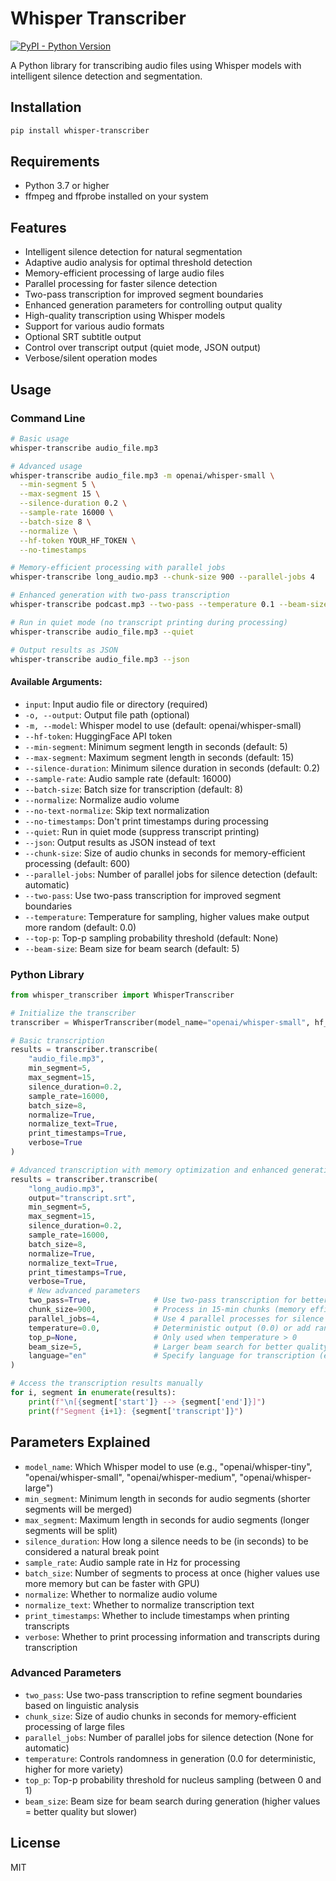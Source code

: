 # Whisper Transcriber

[![PyPI - Python Version](https://img.shields.io/pypi/pyversions/whisper-transcriber?logo=python&logoColor=white)](https://pypi.org/project/whisper-transcriber/)

A Python library for transcribing audio files using Whisper models with intelligent silence detection and segmentation.

## Installation

```bash
pip install whisper-transcriber
```

## Requirements

- Python 3.7 or higher
- ffmpeg and ffprobe installed on your system

## Features

- Intelligent silence detection for natural segmentation
- Adaptive audio analysis for optimal threshold detection
- Memory-efficient processing of large audio files
- Parallel processing for faster silence detection
- Two-pass transcription for improved segment boundaries
- Enhanced generation parameters for controlling output quality
- High-quality transcription using Whisper models
- Support for various audio formats
- Optional SRT subtitle output
- Control over transcript output (quiet mode, JSON output)
- Verbose/silent operation modes

## Usage

### Command Line

```bash
# Basic usage
whisper-transcribe audio_file.mp3

# Advanced usage
whisper-transcribe audio_file.mp3 -m openai/whisper-small \
  --min-segment 5 \
  --max-segment 15 \
  --silence-duration 0.2 \
  --sample-rate 16000 \
  --batch-size 8 \
  --normalize \
  --hf-token YOUR_HF_TOKEN \
  --no-timestamps

# Memory-efficient processing with parallel jobs
whisper-transcribe long_audio.mp3 --chunk-size 900 --parallel-jobs 4

# Enhanced generation with two-pass transcription
whisper-transcribe podcast.mp3 --two-pass --temperature 0.1 --beam-size 8

# Run in quiet mode (no transcript printing during processing)
whisper-transcribe audio_file.mp3 --quiet

# Output results as JSON
whisper-transcribe audio_file.mp3 --json
```

#### Available Arguments:

- `input`: Input audio file or directory (required)
- `-o, --output`: Output file path (optional)
- `-m, --model`: Whisper model to use (default: openai/whisper-small)
- `--hf-token`: HuggingFace API token
- `--min-segment`: Minimum segment length in seconds (default: 5)
- `--max-segment`: Maximum segment length in seconds (default: 15)
- `--silence-duration`: Minimum silence duration in seconds (default: 0.2)
- `--sample-rate`: Audio sample rate (default: 16000)
- `--batch-size`: Batch size for transcription (default: 8)
- `--normalize`: Normalize audio volume
- `--no-text-normalize`: Skip text normalization
- `--no-timestamps`: Don't print timestamps during processing
- `--quiet`: Run in quiet mode (suppress transcript printing)
- `--json`: Output results as JSON instead of text
- `--chunk-size`: Size of audio chunks in seconds for memory-efficient processing (default: 600)
- `--parallel-jobs`: Number of parallel jobs for silence detection (default: automatic)
- `--two-pass`: Use two-pass transcription for improved segment boundaries
- `--temperature`: Temperature for sampling, higher values make output more random (default: 0.0)
- `--top-p`: Top-p sampling probability threshold (default: None)
- `--beam-size`: Beam size for beam search (default: 5)

### Python Library

```python
from whisper_transcriber import WhisperTranscriber

# Initialize the transcriber
transcriber = WhisperTranscriber(model_name="openai/whisper-small", hf_token="YOUR_HF_TOKEN")

# Basic transcription
results = transcriber.transcribe(
    "audio_file.mp3",
    min_segment=5,
    max_segment=15,
    silence_duration=0.2,
    sample_rate=16000,
    batch_size=8,
    normalize=True,
    normalize_text=True,
    print_timestamps=True,
    verbose=True
)

# Advanced transcription with memory optimization and enhanced generation
results = transcriber.transcribe(
    "long_audio.mp3",
    output="transcript.srt",
    min_segment=5,
    max_segment=15,
    silence_duration=0.2,
    sample_rate=16000,
    batch_size=8,
    normalize=True,
    normalize_text=True,
    print_timestamps=True,
    verbose=True,
    # New advanced parameters
    two_pass=True,              # Use two-pass transcription for better segments
    chunk_size=900,             # Process in 15-min chunks (memory efficient)
    parallel_jobs=4,            # Use 4 parallel processes for silence detection
    temperature=0.0,            # Deterministic output (0.0) or add randomness (>0.0)
    top_p=None,                 # Only used when temperature > 0
    beam_size=5,                # Larger beam search for better quality
    language="en"               # Specify language for transcription (e.g., "en" for English)
)

# Access the transcription results manually
for i, segment in enumerate(results):
    print(f"\n[{segment['start']} --> {segment['end']}]")
    print(f"Segment {i+1}: {segment['transcript']}")
```

## Parameters Explained

- `model_name`: Which Whisper model to use (e.g., "openai/whisper-tiny", "openai/whisper-small", "openai/whisper-medium", "openai/whisper-large")
- `min_segment`: Minimum length in seconds for audio segments (shorter segments will be merged)
- `max_segment`: Maximum length in seconds for audio segments (longer segments will be split)
- `silence_duration`: How long a silence needs to be (in seconds) to be considered a natural break point
- `sample_rate`: Audio sample rate in Hz for processing
- `batch_size`: Number of segments to process at once (higher values use more memory but can be faster with GPU)
- `normalize`: Whether to normalize audio volume
- `normalize_text`: Whether to normalize transcription text
- `print_timestamps`: Whether to include timestamps when printing transcripts
- `verbose`: Whether to print processing information and transcripts during transcription

### Advanced Parameters

- `two_pass`: Use two-pass transcription to refine segment boundaries based on linguistic analysis
- `chunk_size`: Size of audio chunks in seconds for memory-efficient processing of large files
- `parallel_jobs`: Number of parallel jobs for silence detection (None for automatic)
- `temperature`: Controls randomness in generation (0.0 for deterministic, higher for more variety)
- `top_p`: Top-p probability threshold for nucleus sampling (between 0 and 1)
- `beam_size`: Beam size for beam search during generation (higher values = better quality but slower)

## License

MIT
